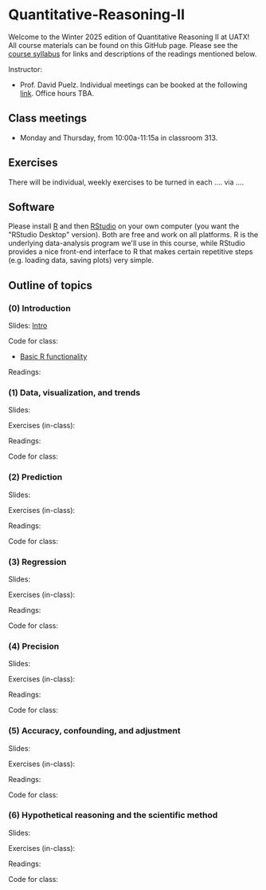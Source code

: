 # Quantitative-Reasoning-II

Welcome to the Winter 2025 edition of Quantitative Reasoning II at UATX!  All course materials can be found on this GitHub page.  Please see the [course syllabus](syllabus.pdf) for links and descriptions of the readings mentioned below.

Instructor:  
- Prof. David Puelz.  Individual meetings can be booked at the following [link](https://calendly.com/dpuelz).  Office hours TBA.


## Class meetings

- Monday and Thursday, from 10:00a-11:15a in classroom 313.

## Exercises

There will be individual, weekly exercises to be turned in each .... via ....

## Software

Please install [R](http://www.r-project.org) and then [RStudio](http://www.rstudio.org) on your own computer (you want the "RStudio Desktop" version).  Both are free and work on all platforms.  R is the underlying data-analysis program we'll use in this course, while RStudio provides a nice front-end interface to R that makes certain repetitive steps (e.g. loading data, saving plots) very simple.

## Outline of topics  

### (0) Introduction

Slides: [Intro](slides/)

Code for class:
- [Basic R functionality](code/intro.R)

Readings:

### (1) Data, visualization, and trends

Slides:

Exercises (in-class):

Readings:

Code for class:

### (2) Prediction

Slides:

Exercises (in-class):

Readings:

Code for class:

### (3) Regression

Slides:

Exercises (in-class):

Readings:

Code for class:


### (4) Precision

Slides:

Exercises (in-class):

Readings:

Code for class:


### (5) Accuracy, confounding, and adjustment

Slides:

Exercises (in-class):

Readings:

Code for class:


### (6) Hypothetical reasoning and the scientific method

Slides:

Exercises (in-class):

Readings:

Code for class: